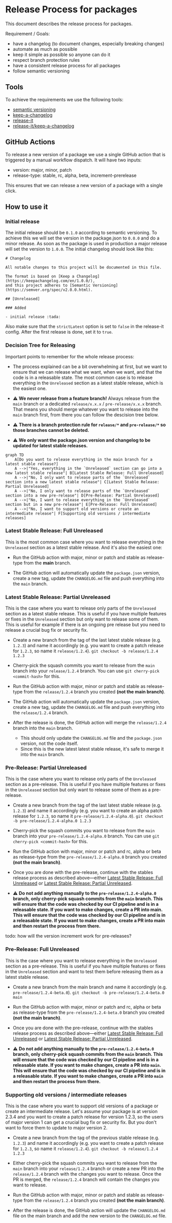 ﻿# Release Process for packages

This document describes the release process for packages.

Requirement / Goals:

- have a changelog (to document changes, especially breaking changes)
- automate as much as possible
- keep it simple as possible so anyone can do it
- respect branch protection rules
- have a consistent release process for all packages
- follow semantic versioning

## Tools

To achieve the requirements we use the following tools:

- [semantic versioning](https://semver.org/)
- [keep-a-changelog](https://keepachangelog.com/)
- [release-it](https://github.com/release-it/release-it)
- [release-it/keep-a-changelog](https://github.com/release-it/keep-a-changelog)

## GitHub Actions

To release a new version of a package we use a single GitHub action that is triggered by a manual workflow dispatch.
It will have two inputs:

- version: major, minor, patch
- release-type: stable, rc, alpha, beta, increment-prerelease

This ensures that we can release a new version of a package with a single click.

## How to use it

### Initial release

The initial release should be `0.1.0` according to semantic versioning.
To achieve this we will set the version in the package.json to `0.0.0` and do a minor release. As soon as the package is used in production a major release will set the version to `1.0.0`.
The initial changelog should look like this:

```
# Changelog

All notable changes to this project will be documented in this file.

The format is based on [Keep a Changelog](https://keepachangelog.com/en/1.0.0/),
and this project adheres to [Semantic Versioning](https://semver.org/spec/v2.0.0.html).

## [Unreleased]

### Added

- initial release :tada:
```

Also make sure that the `strictLatest` option is set to `false` in the release-it config. After the first release is done, set it to `true`.

### Decision Tree for Releasing

Important points to remember for the whole release process:


- The process explained can be a bit overwhelming at first, but we want to ensure that we can release what we want, when we want, and that the code is in a releasable state. 
The most common case is to release everything in the `Unreleased` section as a latest stable release, which is the easiest one.

- :warning: **We never release from a feature branch!**
Always release from the `main` branch or a dedicated `release/x.x.x` / `pre-release/x.x.x` branch.
That means you should merge whatever you want to release into the `main` branch first, from there you can follow the descision tree below.

- :warning: **There is a branch protection rule for `release/*` and `pre-release/*` so those branches cannot be deleted.**

- :warning: **We only want the package.json version and changelog to be updated for latest stable releases.**


```mermaid
graph TD
    A[Do you want to release everything in the main branch for a latest stable release?]
    A -->|"Yes, everything in the `Unreleased` section can go into a new latest stable release"| B[Latest Stable Release: Full Unreleased]
    A -->|"No, I only want to release parts of the `Unreleased` section into a new latest stable release"| C[Latest Stable Release: Partial Unreleased]
    A -->|"No, I only want to release parts of the `Unreleased` section into a new pre-release"| D[Pre-Release: Partial Unreleased]
    A -->|"No, I want to release everything in the `Unreleased` section but in a new pre-release"| E[Pre-Release: Full Unreleased]
    A -->|"No, I want to support old versions or create an intermediate release"| F[Supporting old versions / intermediate releases]
```

### Latest Stable Release: Full Unreleased

This is the most common case where you want to release everything in the `Unreleased` section as a latest stable release. And it's also the easiest one:

- Run the GitHub action with major, minor or patch and stable as release-type from the **main** branch.

- The GitHub action will automatically update the `package.json` version, create a new tag, update the `CHANGELOG.md` file and push everything into the `main` branch.

### Latest Stable Release: Partial Unreleased

This is the case where you want to release only parts of the `Unreleased` section as a latest stable release. This is useful if you have multiple features or fixes in the `Unreleased` section but only want to release some of them. This is useful for example if there is an ongoing pre release but you need to release a crucial bug fix or security fix.

- Create a new branch from the tag of the last latest stable release (e.g. `1.2.3`) and name it accordingly (e.g. you want to create a patch release for `1.2.3`, so name it `release/1.2.4`).
  `git checkout -b release/1.2.4 1.2.3`

- Cherry-pick the squash commits you want to release from the `main` branch into your `release/1.2.4` branch. You can use `git cherry-pick <commit-hash>` for this.

- Run the GitHub action with major, minor or patch and stable as release-type from the `release/1.2.4` branch you created **(not the main branch)**.

- The GitHub action will automatically update the `package.json` version, create a new tag, update the `CHANGELOG.md` file and push everything into the `release/1.2.4` branch.

- After the release is done, the GitHub action will merge the `release/1.2.4` branch into the `main` branch.
    - This should only update the `CHANGELOG.md` file and the `package.json` version, not the code itself.
    - Since this is the new latest latest stable release, it's safe to merge it into the `main` branch.

### Pre-Release: Partial Unreleased

This is the case where you want to release only parts of the `Unreleased` section as a pre-release. This is useful if you have multiple features or fixes in the `Unreleased` section but only want to release some of them as a pre-release.

- Create a new branch from the tag of the last latest stable release (e.g. `1.2.3`) and name it accordingly (e.g. you want to create an alpha patch release for `1.2.3`, so name it `pre-release/1.2.4-alpha.0`).
  `git checkout -b pre-release/1.2.4-alpha.0 1.2.3`

- Cherry-pick the squash commits you want to release from the `main` branch into your `pre-release/1.2.4-alpha.0` branch. You can use `git cherry-pick <commit-hash>` for this.

- Run the GitHub action with major, minor or patch and rc, alpha or beta as release-type from the `pre-release/1.2.4-alpha.0` branch you created **(not the main branch)**.

- Once you are done with the pre-release, continue with the stables release process as described above—either [Latest Stable Release: Full Unreleased](#stable-release-full-unreleased) or [Latest Stable Release: Partial Unreleased](#stable-release-partial-unreleased).

- :warning: **Do not add anything manually to the `pre-release/1.2.4-alpha.0` branch, only cherry-pick squash commits from the `main` branch. This will ensure that the code was checked by our CI pipeline and is in a releasable state. If you want to make changes, create a PR into main. This will ensure that the code was checked by our CI pipeline and is in a releasable state. If you want to make changes, create a PR into main and then restart the process from there.**

todo: how will the version increment work for pre-releases?

### Pre-Release: Full Unreleased

This is the case where you want to release everything in the `Unreleased` section as a pre-release. This is useful if you have multiple features or fixes in the `Unreleased` section and want to test them before releasing them as a latest stable release.

- Create a new branch from the main branch and name it accordingly (e.g. `pre-release/1.2.4-beta.0`).
  `git checkout -b pre-release/1.2.4-beta.0 main`

- Run the GitHub action with major, minor or patch and rc, alpha or beta as release-type from the `pre-release/1.2.4-beta.0` branch you created **(not the main branch)**.

- Once you are done with the pre-release, continue with the stables release process as described above—either [Latest Stable Release: Full Unreleased](#stable-release-full-unreleased) or [Latest Stable Release: Partial Unreleased](#stable-release-partial-unreleased).

- :warning: **Do not add anything manually to the `pre-release/1.2.4-beta.0` branch, only cherry-pick squash commits from the `main` branch. This will ensure that the code was checked by our CI pipeline and is in a releasable state. If you want to make changes, create a PR into `main`. This will ensure that the code was checked by our CI pipeline and is in a releasable state. If you want to make changes, create a PR into `main` and then restart the process from there.**

### Supporting old versions / intermediate releases

This is the case where you want to support old versions of a package or create an intermediate release. Let's assume your package is at version 2.3.4 and you want to create a patch release for version 1.2.3, so the users of major version 1 can get a crucial bug fix or security fix. But you don't want to force them to update to major version 2.

- Create a new branch from the tag of the previous stable release (e.g. `1.2.3`) and name it accordingly (e.g. you want to create a patch release for `1.2.3`, so name it `release/1.2.4`).
  `git checkout -b release/1.2.4 1.2.3`

- Either cherry-pick the squash commits you want to release from the `main` branch into your `release/1.2.4` branch or create a new PR into the `release/1.2.4` branch with the changes you want to release. Once the PR is merged, the `release/1.2.4` branch will contain the changes you want to release.

- Run the GitHub action with major, minor or patch and stable as release-type from the `release/1.2.4` branch you created **(not the main branch)**.

- After the release is done, the GitHub action will update the `CHANGELOG.md` file on the main branch and add the new version to the `CHANGELOG.md` file.
